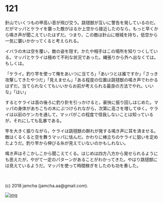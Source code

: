 # 121

針山でいくつもの甲高い音が飛び交う。跳毬獣が互いに警告を発しているのだ。だがマッパとケライを襲った敵がはるか上空から接近したのなら，もっと早くから鳴き声が聞こえていたはずだ。つまり，この敵は針山に根城を持ち，低空から一気に襲いかかってくると考えられる。  

イバラの木は空を覆い，敵の姿を隠す。かたや相手はこの場所を知りつくしている。マッパとケライは極めて不利な状況であった。縄張りから外へ出なくては。もしくは。  

「ケライ。釣り竿を使って俺をあいつに当てろ」「あいつとは誰ですか」「さっき攻撃してきたやつだ」「見えません」「ある程度の位置は跳毬獣の鳴き声でわかるはずだ。当てられなくてもいいからお前が考えられる最良の方法でやれ。いいな」「はい」  

するとケライは首の後ろに釣り針を引っかけると，豪快に振り回しはじめた。マッパの身体があちこちの木にぶつけられながら，次第に高さを増してゆく。ケライは以前のケンカを通して，マッパがこの程度で怪我しないことは知っているが，それにしても乱暴である。  

竿を大きく振りながら，ケライは跳毬獣の群れが発する鳴き声に耳を済ませる。敵はくるくると空を舞うマッパに怯んだ。かわりに棒立ちのケライに狙いを定めたようだ。釣り竿から伸びる糸が見えていないのかもしれない。  

鳴き声はそこかしこから聞こえてくる。はじめは四方八方から発せられるようにも思えたが，やがて一定のパターンがあることがわかってきた。やはり跳毬獣には見えているようだ。マッパを使って時間稼ぎをしたのも功を奏した。  

<br>  
<br>  
(c) 2018 jamcha (jamcha.aa@gmail.com).  

[![img](http://i.creativecommons.org/l/by-nc-sa/4.0/88x31.png)](http://creativecommons.org/licenses/by-nc-sa/4.0/deed)